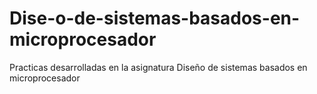 # Dise-o-de-sistemas-basados-en-microprocesador
Practicas desarrolladas en la asignatura Diseño de sistemas basados en microprocesador
